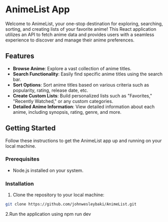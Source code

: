 # AnimeList App

Welcome to AnimeList, your one-stop destination for exploring, searching, sorting, and creating lists of your favorite anime! This React application utilizes an API to fetch anime data and provides users with a seamless experience to discover and manage their anime preferences.

## Features

- **Browse Anime**: Explore a vast collection of anime titles.
- **Search Functionality**: Easily find specific anime titles using the search bar.
- **Sort Options**: Sort anime titles based on various criteria such as popularity, rating, release date, etc.
- **Create Custom Lists**: Build personalized lists such as "Favorites," "Recently Watched," or any custom categories.
- **Detailed Anime Information**: View detailed information about each anime, including synopsis, rating, genre, and more.

## Getting Started

Follow these instructions to get the AnimeList app up and running on your local machine.

### Prerequisites

- Node.js installed on your system.

### Installation

1. Clone the repository to your local machine:

```bash
git clone https://github.com/johnwesleybaki/AnimeList.git
```
2.Run the application using 
  npm run dev
